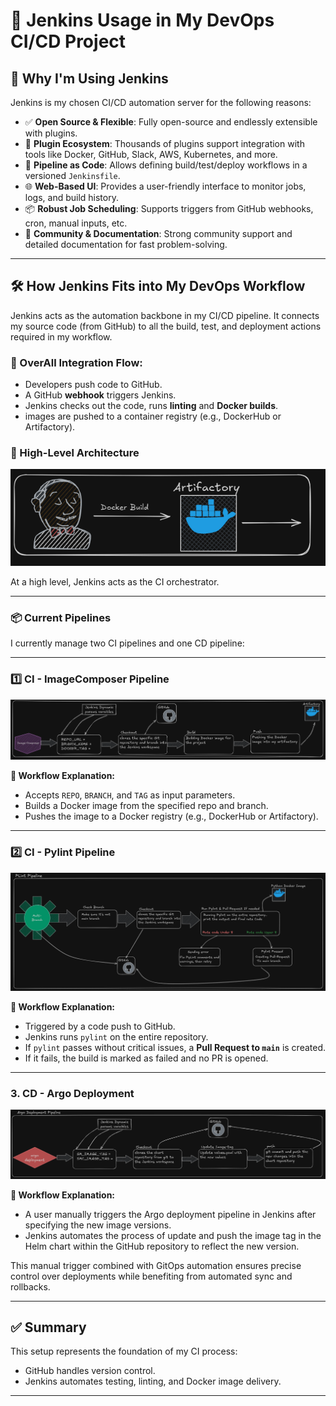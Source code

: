 # 🚀 Jenkins Usage in My DevOps CI/CD Project

## 🤖 Why I'm Using Jenkins

Jenkins is my chosen CI/CD automation server for the following reasons:

- ✅ **Open Source & Flexible**: Fully open-source and endlessly extensible with plugins.
- 🔧 **Plugin Ecosystem**: Thousands of plugins support integration with tools like Docker, GitHub, Slack, AWS, Kubernetes, and more.
- 🔁 **Pipeline as Code**: Allows defining build/test/deploy workflows in a versioned `Jenkinsfile`.
- 🌐 **Web-Based UI**: Provides a user-friendly interface to monitor jobs, logs, and build history.
- 📦 **Robust Job Scheduling**: Supports triggers from GitHub webhooks, cron, manual inputs, etc.
- 🧠 **Community & Documentation**: Strong community support and detailed documentation for fast problem-solving.

---

## 🛠️ How Jenkins Fits into My DevOps Workflow

Jenkins acts as the automation backbone in my CI/CD pipeline. It connects my source code (from GitHub) to all the build, test, and deployment actions required in my workflow.

### 🔗 OverAll Integration Flow:
- Developers push code to GitHub.
- A GitHub **webhook** triggers Jenkins.
- Jenkins checks out the code, runs **linting** and **Docker builds**.
- images are pushed to a container registry (e.g., DockerHub or Artifactory).

### 🔭 High-Level Architecture

![High-Level Architecture Diagram](/images/HL_Jenkins.png)

At a high level, Jenkins acts as the CI orchestrator.

---

### 📦 Current Pipelines

I currently manage two  CI pipelines and one CD pipeline:

---

### 1️⃣ CI - ImageComposer Pipeline

![ImageComposer Pipeline Diagram](/images/image_composer.png)

**🔄 Workflow Explanation:**
- Accepts `REPO`, `BRANCH`, and `TAG` as input parameters.
- Builds a Docker image from the specified repo and branch.
- Pushes the image to a Docker registry (e.g., DockerHub or Artifactory).

---

### 2️⃣ CI - Pylint Pipeline

![Pylint Pipeline Diagram](/images/pylint.png)

**🔄 Workflow Explanation:**
- Triggered by a code push to GitHub.
- Jenkins runs `pylint` on the entire repository.
- If `pylint` passes without critical issues, a **Pull Request to `main`** is created.
- If it fails, the build is marked as failed and no PR is opened.

---

### 3. CD - Argo Deployment

![Argo Deployment Pipeline Diagram](/images/argo_deployment.png)

**🔄 Workflow Explanation:**  
- A user manually triggers the Argo deployment pipeline in Jenkins after specifying the new image versions.  
- Jenkins automates the process of update and push the image tag in the Helm chart within the GitHub repository to reflect the new version.


This manual trigger combined with GitOps automation ensures precise control over deployments while benefiting from automated sync and rollbacks.


---
## ✅ Summary

This setup represents the foundation of my CI process:

- GitHub handles version control.
- Jenkins automates testing, linting, and Docker image delivery.

---
